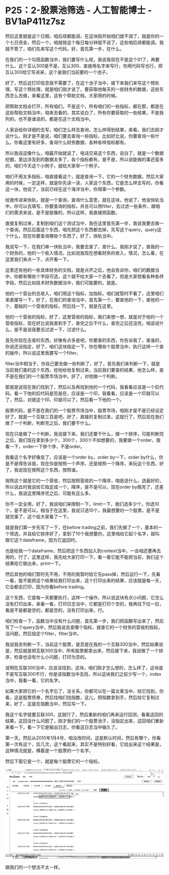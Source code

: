 # P25：2-股票池筛选 - 人工智能博士 - BV1aP411z7sz

然后这里就是这个日期，咱后续都能调，在这块刚开始咱们就不调了，就是你的一个七日资金，然后一个，咱就按这个每日每分钟就不说了，这些咱后续都能调，我就不管了，咱们先来写这个代码，好，首先第一步，在什么。

在我们的一个勾搭函数当中，我们要写什么呢，我说我现在不是这个S1了，再要什么，这个互认300是不是，互认300，直接用名字来写行，你用代码写也行，把互认300给它写进来，这个是我们当前要的一个池子。

好了，然后这打印信息我不需要了，在这个池子当中，接下来我们来写这个预处理，写这个预处理，就是咱们刚才说了，要获取他每天的一些财务的数据，这些东西怎么去做，来看这里，这有个帮助文档，大家用的时候。

把帮助文档全打开，所有咱们，不是这个，所有咱们的一些指标，都在那，都是在这些帮助文档当中，咱来去看的，其实说白了，所有你要获取的一些结果，不是我列的，也不是谁说的，都是在这个文档当中。

人家会给你详细的去写，咱们怎么样去查询，怎么样得到结果，来看，我们去刚才说什么，刚才是不是说，咱们要去查询一些指标，比如好比说，你要查询一些什么，你看这里有好多，查询什么财务数据，各种各样指标都有。

所以我说这像什么，咱最开始就说了，电话交易这个东西，说白了，就是一个数据挖掘，里边涉及到的数据太多了，各个指标都有，是不是，所以说能做的事还蛮多的，咱们今天这个小例子，就给大家举一个例子。

咱们不用太多指标，咱直接看这个，就是查询一下，它的一个财务数据，然后大家用的时候，一定这样，就是你先读一读，人家这个东西，它是怎么样去写的，你看这一块，他说了，当前已经在这个海洋当中，你得第一个参数。

给我传进来快轨，就是一个查询，查询什么意思，就在这块，他说了，他说快轨当中，你可以去填写，你要查询的指标，并且可以用filter，去过滤一些条件，跟咱们的需求来说，是不是挺像的，所以这样，我直接把函数。

直接复制过来，复制到咱们这个测试当中，我在这里首先第一步，我说我要去做一个查询，然后后面这个东西，咱先把这个东西都去掉，先写这个query，query这个什么，现在你要查询哪些个东西了，好了，快轨当中。

我说写一下，在我们单一快轨当中，我要去查了，查什么，我刚才说了，查我的一个财务的，他的一个收入情况，比如说我现在想看财务的收入，情况，怎么看，在这里我们来点一下，点开看一下。

这里还有他的一些具体财务的文档，就是点开之后，他会告诉你，咱们的数据当中，你都有哪些个字段可选，这个就不给大家一个去看了，但是大家想看各种各样字段，然后比如技术财务数据当中，我们可能要的，就是。

他的一个营业的总收入，咱们用这个指标，加指标，咱们就暂时不看了，这里咱们来直接写一下，好了，在我们的查询当中，首先第一个，要查他的一下，查他的一个，基础的一个营收的指标，然后找一下，就是在这里。

他的一个营收的指标，好了，这里营收的指标，我们来想一想，就是对于他的一个营收指标，现在好比说我查到手了，查完之后干什么，查完之后还没完，咱该说什么，是不是说我要去过滤一下，过滤什么。

首先你现在去查的东西，好像有点多是吧，你要查的东西，你告诉我了，查谁的，你说还没指定，好了，咱们这块指定一下，你在哪些个股票当中，执行这样一个查的操作，所以说这里我要写一个filter。

filter当中相当于，你自己要去做一些判断了，好了，首先我们来判断一下，就是当前我们查的这个东西，挖他给他复制过来，当前我们要查的结果，他怎么样，是不是在我们的一个股票市场当中，好了，对他做一个判断。

那就是说现在我们找到了，然后以及再找到他的一个代码，我看看应该是一个扣代码，看一下他的扣代码是否是在，应该是一个印，我看看，应该是一个印就可以了，然后，对就这个印，印就可以了，然后看一下他的一个。

股票代码，是不是在我们的一个股票市场当中，股票市场，咱刚才是不是已经设定好了，就是一个互联三百是吧，好了，直接的复制过来，这就行了，然后现在我们做了一个判断，判断完之后，我们要干什么。

现在只是做了一个判断，我说接下来，我们还要干什么，做一个排序，可能判断完之后，我们现在拿到多少个，300个，300个不如想要的，我要做一个order，我看一下，order一下排个序，不是order。

我看这个名字好像变了，应该是一个order by，order by一下，order by什么，你是不是得告诉我，现在你是按照一个声序，还是按照一个降序，来玩这个东西，好了，我说现在按照这个东西，按照谁。

按照这个就是它的一个营收，然后按照营收的一个降序，咱是选什么，选最好的，所以说此时我说给它指定成一个，降序，是不是可以，现在order by做完了，还差什么，我说这里降序完之后，可能有这么多。

你不一定全用，好了，我说咱们来限制一下，limit一下，我们选多少个，你选10个，是不是可以，相当于在这里，我说只选10个，我最想要的一个股票，是不是就完事了，这个给大家看了一下。

就是我们第一步先写了一下，在before trading之前，我们先做了一个，基本的一个筛选，并且给它排序好了，拿到了10个我想要的，这里咱给它起个名字，就叫做它这个dataframe，因为它返回时。

也是给我一个dataframe，然后把这个东西加入到context当中，一会咱还要再去用的，行了，这里这样，我先给大家打印一下，看一看它能不能把当前，我们这个结果给它做出来，print一下。

然后其他的咱们暂时先不用，不用的我暂时给它先pass掉，然后运行一下，先看一看，能不能把这个结果给我打印出来，这个打印出来的结果，应该就是每一天，它会都去打印，因为你看before trading。

这个东西，它是每一天都要执行，这样一个操作，所以说这块有点小问题，它怎么没有打印出来，来看一看，打印日志当中，它都是打印个空的，我再往下拉一拉，看是不是都是空的，都是空的，没有打印出来，行。

咱们检查一下，函数当中没有什么问题，首先第一步，我们把函数写出来了，然后写了一个query当中，然后我说去查哪个指标，就查它的一个财务的营收的指标，没问题，然后指定个filter，filter当中。

我说我去判断一下，当前这个股票，是否是在我的一个互联300当中，然后如果说是，然后就是把互联300当中，所有股票都拿出来，然后接下来，我说做了一个排序，检查也没有什么小问题，打印为空的。

说明在互联300当中，应该没找到，这块，咱们刚才怎么想的，怎么样了，这块是不是写互联300不行，你是该指数当中去找，所以这块我们之前少写一个，index当中，我看一看，它的名字。

如果大家把它的一个名字忘了，没关系，你都可以在一篇文章当中，给它找到，你看，这是股票债券，然后找咱们找指数，这儿，把指数拿到手，然后给它复制过来，好了，这是在指数当中，然后写一下。

我这个名字就要互联300，这就行了，然后重新的咱们再来运行回测，看看这回的结果，这回没什么问题了，刚才我们的一个股票池子，没指定出来，这回咱们重新来看一下，看一下它是输出日志，你看这日志当中输久了。

第一天，然后从2010年1月4号，咱没改时间，这是默认时间，然后有哪个，你看第一次有这个，后几次，这个看起来，其实不是特别好看，它给出来这个结果是，这种情况就是，横着是一个股票的一个名字。

然后下面它是一个，就是每个股票它的一个指标。

![](img/2917b4949fb3ecc6df974f6f153228c0_1.png)

跟我们的一个想法不太一样。